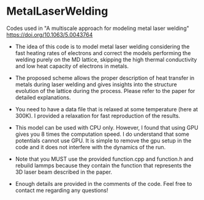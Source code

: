 # MetalLaserWelding

Codes used in "A multiscale approach for modeling metal laser welding" https://doi.org/10.1063/5.0043764

- The idea of this code is to model metal laser welding considering the fast heating rates of electrons and correct the models performing the welding purely  on the MD lattice, skipping the high thermal conductivity and low heat capacity of electrons in metals.

- The proposed scheme allows the proper description of heat transfer in metals during laser welding and gives insights into the structure evolution of the lattice during the process. Please refer to the paper for detailed explanations.  

- You need to have a data file that is relaxed at some temperature (here at 300K). I provided a relaxation for fast reproduction of the results. 

- This model can be used with CPU only. However, I found that using GPU gives you 8 times the computation speed. I do understand that some potentials cannot use GPU. It is simple to remove the gpu setup in the code and it does not interfere with the dynamics of the run.

- Note that you MUST use the provided function.cpp and function.h and rebuild lammps because they contain the function that represents the 3D laser beam described in the paper. 

- Enough details are provided in the comments of the code. Feel free to contact me regarding any questions!
